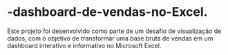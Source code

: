 # -dashboard-de-vendas-no-Excel.
Este projeto foi desenvolvido como parte de um desafio de visualização de dados, com o objetivo de transformar uma base bruta de vendas em um dashboard interativo e informativo no Microsoft Excel.
